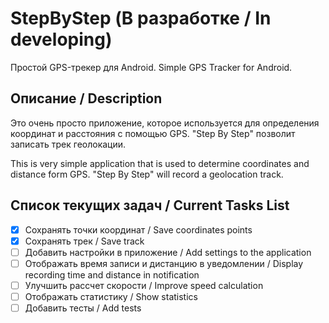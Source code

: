 # StepByStep (В разработке / In developing)
Простой GPS-трекер для Android. Simple GPS Tracker for Android.

## Описание / Description
Это очень просто приложение, которое используется для определения координат и расстояния с помощью GPS. "Step By Step" позволит записать трек геолокации.

This is very simple application that is used to determine coordinates and distance form GPS. "Step By Step" will record a geolocation track.

## Список текущих задач / Current Tasks List

- [x] Сохранять точки координат / Save coordinates points
- [x] Сохранять трек / Save track
- [ ] Добавить настройки в приложение / Add settings to the application
- [ ] Отображать время записи и дистанцию в уведомлении / Display recording time and distance in notification
- [ ] Улучшить рассчет скорости / Improve speed calculation
- [ ] Отображать статистику / Show statistics
- [ ] Добавить тесты / Add tests
